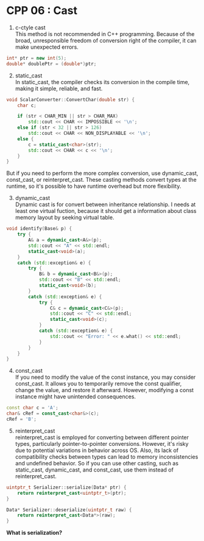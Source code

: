 # CPP 06 : Cast
1. c-ctyle cast  
This method is not recommended in C++ programming. Because of the broad, unresponsible freedom of conversion right of the compiler, it can make unexpected errors. 
```c++
int* ptr = new int(5);
double* doublePtr = (double*)ptr;
```

2. static_cast  
In static_cast, the compiler checks its conversion in the compile time, making it simple, reliable, and fast.  
```c++
void ScalarConverter::ConvertChar(double str) {
    char c;

    if (str < CHAR_MIN || str > CHAR_MAX)
        std::cout << CHAR << IMPOSSIBLE << '\n';
    else if (str < 32 || str > 126)
        std::cout << CHAR << NON_DISPLAYABLE << '\n';
    else {
        c = static_cast<char>(str);
        std::cout << CHAR << c << '\n';
    }
}
```
But if you need to perform the more complex conversion, use dynamic_cast, const_cast, or reinterpret_cast. These casting methods convert types at the runtime, so it's possible to have runtime overhead but more flexibility.  

3. dynamic_cast    
Dynamic cast is for convert between inheritance relationship. I needs at least one virtual fuction, because it should get a information about class memory layout by seeking virtual table. 
```c++
void identify(Base& p) {
    try {
        A& a = dynamic_cast<A&>(p);
        std::cout << "A" << std::endl;
        static_cast<void>(a);
    }
    catch (std::exception& e) {
        try {
            B& b = dynamic_cast<B&>(p);
            std::cout << "B" << std::endl;
            static_cast<void>(b);
        }
        catch (std::exception& e) {
            try {
                C& c = dynamic_cast<C&>(p);
                std::cout << "C" << std::endl;
                static_cast<void>(c);
            }
            catch (std::exception& e) {
                std::cout << "Error: " << e.what() << std::endl;
            }
        }
    }
}
```
4. const_cast  
If you need to modify the value of the const instance, you may consider const_cast. It allows you to temporarily remove the const qualifier, change the value, and restore it afterward. However, modifying a const instance might have unintended consequences.  
```c++
const char c = 'A';
char& cRef = const_cast<char&>(c);
cRef = 'B';
```

5. reinterpret_cast  
reinterpret_cast is employed for converting between different pointer types, particularly pointer-to-pointer conversions. However, it's risky due to potential variations in behavior across OS. Also, its lack of compatibility checks between types can lead to memory inconsistencies and undefined behavior. So if you can use other casting, such as static_cast, dynamic_cast, and const_cast, use them instead of reinterpret_cast.  

```c++
uintptr_t Serializer::serialize(Data* ptr) {
    return reinterpret_cast<uintptr_t>(ptr);
}

Data* Serializer::deserialize(uintptr_t raw) {
    return reinterpret_cast<Data*>(raw);
}
```
**What is serialization?**
